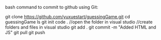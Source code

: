 bash command to commit to github using Git:

git clone https://github.com/yuxuestart/guessingGame.git
cd guessingGame
ls
git init
code .  //open the folder in visual studio
//create folders and files in visual studio
git add .
git commit -m "Added HTML and JS"
git pull
git push
